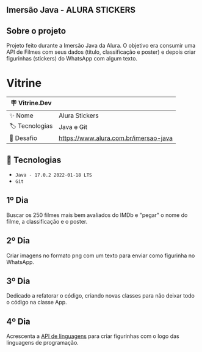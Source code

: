 ## Imersão Java - ALURA STICKERS

## Sobre o projeto
Projeto feito durante a Imersão Java da Alura. O objetivo era consumir uma API de Filmes com seus dados (título, classificação e poster) e depois criar figurinhas (stickers) do WhatsApp com algum texto. 


# Vitrine

| 🪧 Vitrine.Dev |     |
| -------------  | --- |
| ✨ Nome        | Alura Stickers
| 🏷️ Tecnologias | Java e Git
| 🤿 Desafio | https://www.alura.com.br/imersao-java


## 🔨 Tecnologias
- ``Java - 17.0.2 2022-01-18 LTS``
- ``Git``


## 1º Dia 

Buscar os 250 filmes mais bem avaliados do IMDb e "pegar" o nome do filme, a classificação e o poster. 

## 2º Dia

Criar imagens no formato png com um texto para enviar como figurinha no WhatsApp.

## 3º Dia

Dedicado a refatorar o código, criando novas classes para não deixar todo o código na classe App. 

## 4º Dia 

Acrescenta a [API de linguagens](https://github.com/danielsamorim/imersao-java-linguagens-api) para criar figurinhas com o logo das linguagens de programação.
